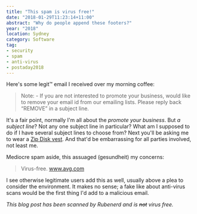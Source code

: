 ```yaml
---
title: "This spam is virus free!"
date: "2018-01-29T11:23:14+11:00"
abstract: "Why do people append these footers?"
year: "2018"
location: Sydney
category: Software
tag:
- security
- spam
- anti-virus
- postaday2018
---
```

Here's some legit&trade; email I received over my morning coffee:

> Note: - If you are not interested to promote your business, would like to remove your email id from our emailing lists. Please reply back “REMOVE” in a subject line.

It's a fair point, normally I'm all about the *promote your business*. But *a subject line*? Not any one subject line in particular? What am I supposed to do if I have several subject lines to choose from? Next you'll be asking me to wear a [Zip Disk vest]. And that'd be embarrassing for all parties involved, not least me.

Mediocre spam aside, this assuaged (gesundheit) my concerns:

> Virus-free. www.avg.com

I see otherwise legitimate users add this as well, usually above a plea to consider the environment. It makes no sense; a fake like about anti-virus scans would be the first thing I'd add to a malicious email.

*This blog post has been scanned by Rubenerd and is ~~not~~ virus free.*

[Zip Disk vest]: https://rubenerd.com/bitcoin-with-vests/

